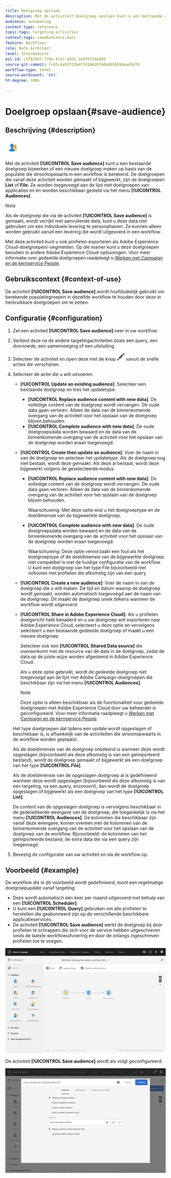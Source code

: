 ```yaml
---
title: Doelgroep opslaan
description: Met de activiteit Doelgroep opslaan kunt u een bestaande doelgroep bijwerken of een nieuwe doelgroep maken op basis van de populatie die stroomopwaarts in een workflow is berekend.
audience: automating
content-type: reference
topic-tags: targeting-activities
context-tags: saveAudience,main
feature: Workflows
role: Data Architect
level: Intermediate
exl-id: c3f029d7-779e-47e7-a925-1e8f672da4dd
source-git-commit: fcb5c4a92f23bdffd1082b7b044b5859dead9d70
workflow-type: tm+mt
source-wordcount: '803'
ht-degree: 100%

---
```


# Doelgroep opslaan{#save-audience}

## Beschrijving {#description}

![](assets/save_audience.png)

Met de activiteit **[!UICONTROL Save audience]** kunt u een bestaande doelgroep bijwerken of een nieuwe doelgroep maken op basis van de populatie die stroomopwaarts in een workflow is berekend. De doelgroepen die vanaf deze activiteit worden gemaakt of bijgewerkt, zijn de doelgroepen **List** of **File**. Ze worden toegevoegd aan de lijst met doelgroepen van applicaties en en worden beschikbaar gesteld via het menu **[!UICONTROL Audiences]**.

>[!NOTE]
>
>Als de doelgroep die via de activiteit **[!UICONTROL Save audience]** is gemaakt, wordt verrijkt met aanvullende data, kunt u deze data niet gebruiken om een individuele levering te personaliseren. Ze kunnen alleen worden gebruikt vanuit een levering die wordt uitgevoerd in een workflow.

Met deze activiteit kunt u ook profielen exporteren als Adobe Experience Cloud-doelgroepen/-segmenten. Op die manier kunt u deze doelgroepen benutten in andere Adobe Experience Cloud-oplossingen. Voor meer informatie over gedeelde doelgroepen raadpleegt u [Werken met Campaign en de kernservice People](../../integrating/using/about-campaign-audience-manager-or-people-core-service-integration.md).

## Gebruikscontext {#context-of-use}

De activiteit **[!UICONTROL Save audience]** wordt hoofdzakelijk gebruikt om berekende populatiegroepen in dezelfde workflow te houden door deze in herbruikbare doelgroepen om te zetten.

## Configuratie {#configuration}

1. Zet een activiteit **[!UICONTROL Save audience]** neer in uw workflow.
1. Verbind deze na de andere targetingactiviteiten zoals een query, een doorsnede, een samenvoeging of een uitsluiting.
1. Selecteer de activiteit en open deze met de knop ![](assets/edit_darkgrey-24px.png) vanuit de snelle acties die verschijnen.
1. Selecteer de actie die u wilt uitvoeren:

   * **[!UICONTROL Update an existing audience]**: Selecteer een bestaande doelgroep en kies het updatetype:

      * **[!UICONTROL Replace audience content with new data]**: De volledige content van de doelgroep wordt vervangen. De oude data gaan verloren. Alleen de data van de binnenkomende overgang van de activiteit voor het opslaan van de doelgroep blijven behouden.
      * **[!UICONTROL Complete audience with new data]**: De oude doelgroepsdata worden bewaard en de data van de binnenkomende overgang van de activiteit voor het opslaan van de doelgroep worden eraan toegevoegd.
   * **[!UICONTROL Create then update an audience]**: Voer de naam in van de doelgroep en selecteer het updatetype. Als de doelgroep nog niet bestaat, wordt deze gemaakt. Als deze al bestaat, wordt deze bijgewerkt volgens de geselecteerde modus:

      * **[!UICONTROL Replace audience content with new data]**: De volledige content van de doelgroep wordt vervangen. De oude data gaan verloren. Alleen de data van de binnenkomende overgang van de activiteit voor het opslaan van de doelgroep blijven behouden.

         Waarschuwing: Met deze optie wist u het doelgroeptype en de doeldimensie van de bijgewerkte doelgroep.

      * **[!UICONTROL Complete audience with new data]**: De oude doelgroepsdata worden bewaard en de data van de binnenkomende overgang van de activiteit voor het opslaan van de doelgroep worden eraan toegevoegd.

         Waarschuwing: Deze optie veroorzaakt een fout als het doelgroeptype of de doeldimensie van de bijgewerkte doelgroep niet compatibel is met de huidige configuratie van de workflow. U kunt een doelgroep van het type File bijvoorbeeld niet voltooien met profielen die afkomstig zijn van een query.
   * **[!UICONTROL Create a new audience]**: Voer de naam in van de doelgroep die u wilt maken. De tijd en datum waarop de doelgroep wordt gemaakt, worden automatisch toegevoegd aan de naam van de doelgroep. Dit maakt de doelgroep uniek telkens wanneer de workflow wordt uitgevoerd.
   * **[!UICONTROL Share in Adobe Experience Cloud]**: Als u profielen doelgericht hebt benaderd en u uw doelgroep wilt exporteren naar Adobe Experience Cloud, selecteert u deze optie en vervolgens selecteert u een bestaande gedeelde doelgroep of maakt u een nieuwe doelgroep.

      Selecteer ook een **[!UICONTROL Shared Data source]** die overeenkomt met de resource van de data in de doelgroep, zodat de data op de juiste wijze worden afgestemd in Adobe Experience Cloud.

      Als u deze optie gebruikt, wordt de gedeelde doelgroep niet toegevoegd aan de lijst met Adobe Campaign-doelgroepen die beschikbaar zijn via het menu **[!UICONTROL Audiences]**.

      >[!NOTE]
      >
      >Deze optie is alleen beschikbaar als de functionaliteit voor gedeelde doelgroepen met Adobe Experience Cloud door uw beheerder is geconfigureerd. Voor meer informatie raadpleegt u [Werken met Campaign en de kernservice People](../../integrating/using/about-campaign-audience-manager-or-people-core-service-integration.md).

   Het type doelgroepen dat tijdens een update wordt opgeslagen of beschikbaar is, is afhankelijk van de activiteiten die stroomopwaarts in de workflow worden geplaatst.

   Als de doeldimensie van de doelgroep onbekend is wanneer deze wordt opgeslagen (bijvoorbeeld als deze afkomstig is van een geïmporteerd bestand), wordt de doelgroep gemaakt of bijgewerkt als een doelgroep van het type **[!UICONTROL File]**.

   Als de doeldimensie van de opgeslagen doelgroep al is gedefinieerd wanneer deze wordt opgeslagen (bijvoorbeeld als deze afkomstig is van een targeting, na een query, enzovoort), dan wordt de doelgroep opgeslagen of bijgewerkt als een doelgroep van het type **[!UICONTROL List]**.

   De content van de opgeslagen doelgroep is vervolgens beschikbaar in de gedetailleerde weergave van de doelgroep, die toegankelijk is via het menu **[!UICONTROL Audiences]**. De kolommen die beschikbaar zijn vanaf deze weergave, komen overeen met de kolommen van de binnenkomende overgang van de activiteit voor het opslaan van de doelgroep van de workflow. Bijvoorbeeld: de kolommen van het geïmporteerde bestand, de extra data die via een query zijn toegevoegd.

1. Bevestig de configuratie van uw activiteit en sla de workflow op.

## Voorbeeld {#example}

De workflow die in dit voorbeeld wordt gedefinieerd, toont een regelmatige doelgroepupdate vanaf targeting:

* Deze wordt automatisch één keer per maand uitgevoerd met behulp van een **[!UICONTROL Scheduler]**.
* U kunt een **[!UICONTROL Query]** gebruiken om alle profielen te herstellen die geabonneerd zijn op de verschillende beschikbare applicatieservices.
* De activiteit **[!UICONTROL Save audience]** werkt de doelgroep bij door profielen te schrappen die zich voor de service hebben uitgeschreven sinds de laatste workflowuitvoering en door de onlangs ingeschreven profielen toe te voegen.

![](assets/save_audience_example_1.png)

De activiteit **[!UICONTROL Save audience]** wordt als volgt geconfigureerd:

![](assets/save_audience_example_2.png)
